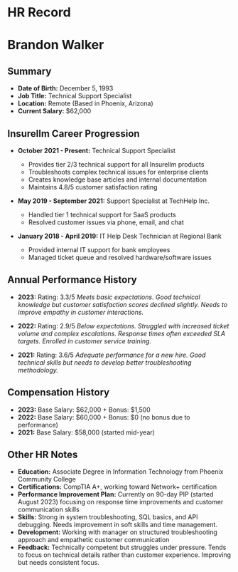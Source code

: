 # HR Record

# Brandon Walker

## Summary
- **Date of Birth:** December 5, 1993
- **Job Title:** Technical Support Specialist
- **Location:** Remote (Based in Phoenix, Arizona)
- **Current Salary:** $62,000

## Insurellm Career Progression
- **October 2021 - Present:** Technical Support Specialist
  - Provides tier 2/3 technical support for all Insurellm products
  - Troubleshoots complex technical issues for enterprise clients
  - Creates knowledge base articles and internal documentation
  - Maintains 4.8/5 customer satisfaction rating

- **May 2019 - September 2021:** Support Specialist at TechHelp Inc.
  - Handled tier 1 technical support for SaaS products
  - Resolved customer issues via phone, email, and chat

- **January 2018 - April 2019:** IT Help Desk Technician at Regional Bank
  - Provided internal IT support for bank employees
  - Managed ticket queue and resolved hardware/software issues

## Annual Performance History
- **2023:** Rating: 3.3/5
  *Meets basic expectations. Good technical knowledge but customer satisfaction scores declined slightly. Needs to improve empathy in customer interactions.*

- **2022:** Rating: 2.9/5
  *Below expectations. Struggled with increased ticket volume and complex escalations. Response times often exceeded SLA targets. Enrolled in customer service training.*

- **2021:** Rating: 3.6/5
  *Adequate performance for a new hire. Good technical skills but needs to develop better troubleshooting methodology.*

## Compensation History
- **2023:** Base Salary: $62,000 + Bonus: $1,500
- **2022:** Base Salary: $60,000 + Bonus: $0 (no bonus due to performance)
- **2021:** Base Salary: $58,000 (started mid-year)

## Other HR Notes
- **Education:** Associate Degree in Information Technology from Phoenix Community College
- **Certifications:** CompTIA A+, working toward Network+ certification
- **Performance Improvement Plan:** Currently on 90-day PIP (started August 2023) focusing on response time improvements and customer communication skills
- **Skills:** Strong in system troubleshooting, SQL basics, and API debugging. Needs improvement in soft skills and time management.
- **Development:** Working with manager on structured troubleshooting approach and empathetic customer communication
- **Feedback:** Technically competent but struggles under pressure. Tends to focus on technical details rather than customer experience. Improving but needs consistent focus.
